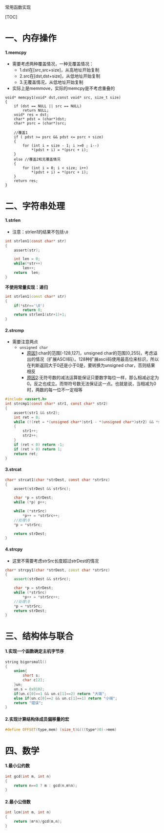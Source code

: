 常用函数实现

[TOC]

# 一、内存操作

#### 1.memcpy

- 需要考虑两种覆盖情况，一种无覆盖情况：
  - 1.dst在[src,src+size]，从高地址开始复制
  - 2.src在[dst,dst+size]，从低地址开始复制
  - 3.无覆盖情况，从低地址开始复制
- 实际上是memmove，实际的memcpy是不考虑重叠的

```
void* memcpy1(void* dst,const void* src, size_t size)
{
	if (dst == NULL || src == NULL)
		return NULL;
	void* res = dst;
	char* pdst = (char*)dst;
	char* psrc = (char*)src;

	//覆盖1
	if ( pdst >= psrc && pdst <= psrc + size)
	{
		for (int i = size - 1; i >=0 ; i--)
			*(pdst + i) = *(psrc + i);
	}
	else //覆盖2和无覆盖情况
	{
		for (int i = 0; i < size; i++)
			*(pdst + i) = *(psrc + i);	
	}
	return res;
}
```

# 二、字符串处理

#### 1.strlen

- 注意：strlen1的结果不包括`\0`

```c
int strlen1(const char* str)
{
    assert(str);

    int len = 0;
    while(*str++)   
        len++;
    return  len;
}
```

**不使用常量实现：递归**

```c++
int strlen1(const char* str)
{
    if(*str=='\0')
        return 0;
    return strlen1(str+1)+1;
}
```

#### 2.strcmp

- 需要注意两点
  - `unsigned char`
    - [原因1](https://blog.csdn.net/sdausxc/article/details/52077140):char的范围[-128,127]，unsigned char的范围[0,255]，考虑溢出的情况（扩展ASCII码）。128种扩展ascii码使用最高位来标识，所以在判断返回大于0还是小于0是，要转换为unsigned char，否则结果相反
    - [原因2](https://bbs.csdn.net/topics/350046927):无符号数的减法运算能保证只要数字每位一样，那么相减必定为0。反之也成立。而带符号数无法保证这一点。也就是说，当相减为0时，两数的每一位不一定相等

```c
#include <assert.h>
int strcmp1(const char* str1, const char* str2)
{
	assert(str1 && str2);
	int ret = 0;
	while (!(ret = *(unsigned char*)str1 - *(unsigned char*)str2) && *str1)
	{
		str1++;
		str2++;
	}
	if (ret < 0) return -1;
	if (ret > 0) return 1;
	return ret;
}
```

#### 3.strcat

```c
char* strcat1(char *strDest, const char *strSrc)
{
	assert(strDest && strSrc);

	char *p = strDest;
	while (*p) p++;

	while (*strSrc)
		*p++ = *strSrc++;
	//处理\0
	*p = *strSrc;

	return strDest;
}
```

#### 4.strcpy

- 这里不需要考虑strSrc长度超过strDest的情况

```c++
char* strcpy1(char *strDest, const char *strSrc)
{
	assert(strDest && strSrc);

	char *p = strDest;
	while (*strSrc)
		*p++ = *strSrc++;
	//处理\0
	*p = *strSrc;
	return strDest;
}
```

# 三、结构体与联合

#### 1.实现一个函数确定主机字节序

```c++
string bigorsmall()
{
    union{
        short s;
        char c[2];
    }un;
    un.s = 0x0102;
    if(un.c[0]==1 && un.c[1]==2) return "大端";
    else if(un.c[0]==2 && un.c[1]==1) return "小端";
    return "错误";
}
```

#### 2.实现计算结构体成员偏移量的宏

```c++
#define OFFSET(type,mem) (size_t)&(((type*)0)->mem)
```

# 四、数学

#### 1.最小公约数

```c++
int gcd(int m, int n)
{
    return n==0 ? m : gcd(n,m%n);
}
```

#### 2.最小公倍数

```c++
int lcm(int m, int n)
{
    return (m*n)/gcd(m,n);
}
```



